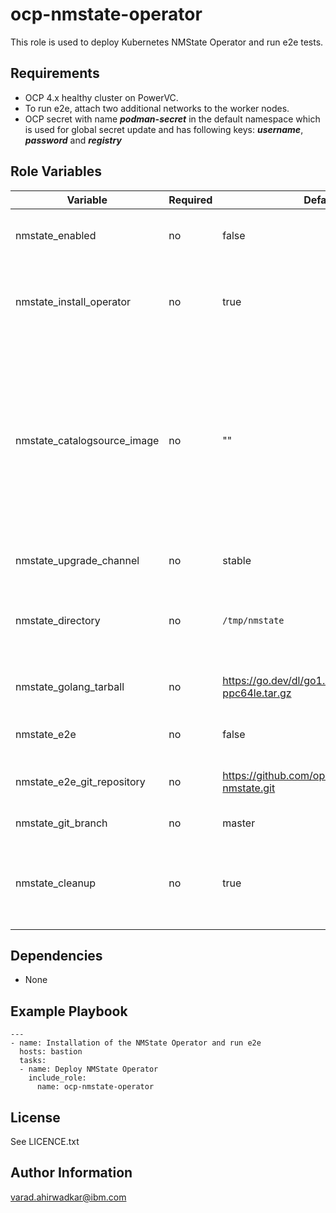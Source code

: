 ocp-nmstate-operator
=========

This role is used to deploy Kubernetes NMState Operator and run e2e tests.

Requirements
------------

- OCP 4.x healthy cluster on PowerVC.
- To run e2e, attach two additional networks to the worker nodes.
- OCP secret with name ***podman-secret*** in the default namespace which is used for global secret update and has following keys:
   ***username***, ***password*** and ***registry***

Role Variables
--------------

| Variable                     | Required | Default        | Comments                                                  |
|------------------------------|----------|----------------|-----------------------------------------------------------|
| nmstate_enabled              | no       | false          | Set it to true to run this playbook                       |
| nmstate_install_operator     | no       | true           | Set it to true to install the Kubernetes NMState Operator |
| nmstate_catalogsource_image  | no       | ""             | Custom catalog source index image for Kubernetes NMState Operator. If not defined, default `redhat-operators` catalog source will be used     |
| nmstate_upgrade_channel      | no       | stable         | Operator upgrade channel |
| nmstate_directory            | no       | `/tmp/nmstate` | Working directory for Kubernetes NMState Operator |
| nmstate_golang_tarball       | no       | https://go.dev/dl/go1.18.6.linux-ppc64le.tar.gz | HTTPS URL for golang tarball |
| nmstate_e2e                  | no       | false          | Set it to true to run e2e            |
| nmstate_e2e_git_repository   | no       | https://github.com/openshift/kubernetes-nmstate.git   | Git respository for e2e tests |
| nmstate_git_branch           | no       | master         | Git branch for e2e                   |
| nmstate_cleanup              | no       | true           | Flag is used to clean Kubernetes NMState Operator resources   |


Dependencies
------------

- None

Example Playbook
----------------
```
---
- name: Installation of the NMState Operator and run e2e
  hosts: bastion
  tasks:
  - name: Deploy NMState Operator
    include_role:
      name: ocp-nmstate-operator
```

License
-------

See LICENCE.txt

Author Information
------------------

varad.ahirwadkar@ibm.com
